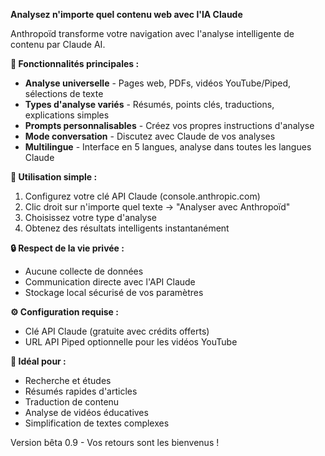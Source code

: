 <b>Analysez n'importe quel contenu web avec l'IA Claude</b>

Anthropoïd transforme votre navigation avec l'analyse intelligente de contenu par Claude AI.

<b>🚀 Fonctionnalités principales :</b>
- <b>Analyse universelle</b> - Pages web, PDFs, vidéos YouTube/Piped, sélections de texte
- <b>Types d'analyse variés</b> - Résumés, points clés, traductions, explications simples
- <b>Prompts personnalisables</b> - Créez vos propres instructions d'analyse
- <b>Mode conversation</b> - Discutez avec Claude de vos analyses
- <b>Multilingue</b> - Interface en 5 langues, analyse dans toutes les langues Claude

<b>🎯 Utilisation simple :</b>
1. Configurez votre clé API Claude (console.anthropic.com)
2. Clic droit sur n'importe quel texte → "Analyser avec Anthropoïd"
3. Choisissez votre type d'analyse
4. Obtenez des résultats intelligents instantanément

<b>🔒 Respect de la vie privée :</b>
- Aucune collecte de données
- Communication directe avec l'API Claude
- Stockage local sécurisé de vos paramètres

<b>⚙️ Configuration requise :</b>
- Clé API Claude (gratuite avec crédits offerts)
- URL API Piped optionnelle pour les vidéos YouTube

<b>🌟 Idéal pour :</b>
- Recherche et études
- Résumés rapides d'articles
- Traduction de contenu
- Analyse de vidéos éducatives
- Simplification de textes complexes

Version bêta 0.9 - Vos retours sont les bienvenus !